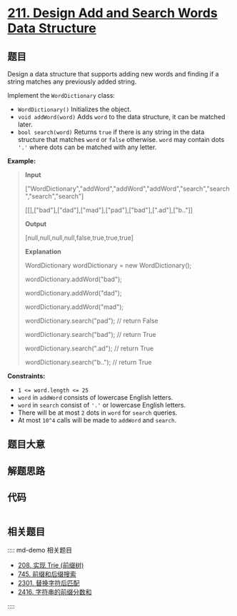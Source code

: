 # [211. Design Add and Search Words Data Structure](https://leetcode.com/problems/design-add-and-search-words-data-structure/)

## 题目

Design a data structure that supports adding new words and finding if a string
matches any previously added string.

Implement the `WordDictionary` class:

- `WordDictionary()` Initializes the object.
- `void addWord(word)` Adds `word` to the data structure, it can be matched later.
- `bool search(word)` Returns `true` if there is any string in the data structure that matches `word` or `false` otherwise. `word` may contain dots `'.'` where dots can be matched with any letter.

**Example:**

> **Input**
>
> ["WordDictionary","addWord","addWord","addWord","search","search","search","search"]
>
> [[],["bad"],["dad"],["mad"],["pad"],["bad"],[".ad"],["b.."]]
>
> **Output**
>
> [null,null,null,null,false,true,true,true]
>
> **Explanation**
>
> WordDictionary wordDictionary = new WordDictionary();
>
> wordDictionary.addWord("bad");
>
> wordDictionary.addWord("dad");
>
> wordDictionary.addWord("mad");
>
> wordDictionary.search("pad"); // return False
>
> wordDictionary.search("bad"); // return True
>
> wordDictionary.search(".ad"); // return True
>
> wordDictionary.search("b.."); // return True

**Constraints:**

- `1 <= word.length <= 25`
- `word` in `addWord` consists of lowercase English letters.
- `word` in `search` consist of `'.'` or lowercase English letters.
- There will be at most `2` dots in `word` for `search` queries.
- At most `10^4` calls will be made to `addWord` and `search`.

## 题目大意

## 解题思路

## 代码

```javascript

```

## 相关题目

:::: md-demo 相关题目

- [208. 实现 Trie (前缀树)](https://leetcode.com/problems/implement-trie-prefix-tree)
- [745. 前缀和后缀搜索](https://leetcode.com/problems/prefix-and-suffix-search)
- [2301. 替换字符后匹配](https://leetcode.com/problems/match-substring-after-replacement)
- [2416. 字符串的前缀分数和](https://leetcode.com/problems/sum-of-prefix-scores-of-strings)

::::
